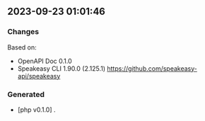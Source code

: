 

## 2023-09-23 01:01:46
### Changes
Based on:
- OpenAPI Doc 0.1.0 
- Speakeasy CLI 1.90.0 (2.125.1) https://github.com/speakeasy-api/speakeasy
### Generated
- [php v0.1.0] .